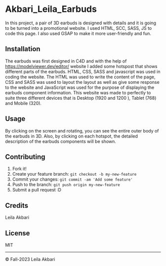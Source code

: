 # Akbari_Leila_Earbuds

In this project, a pair of 3D earbuds is designed with details and it is going to be turned into a promotional website. I used HTML, SCC, SASS, JS to code this page. I also used GSAP to make it more user-friendly and fun.


## Installation
The earbuds was first designed in C4D and with the help of https://modelviewer.dev/editor/ website I added some hotspost that shows different parts of the earbuds. HTML, CSS, SASS and javascript was used in coding the website. The HTML was used to write the content of the page, CSS and SASS was used to layout the layout as well as give some response to the website and JavaScript was used for the purpose of displaying the earbuds component information. This website was made to perfectly to suite three different devices that is Desktop (1920 and 1200 ), Tablet (768) and Mobile (320).

## Usage

By clicking on the screen and rotating, you can see the entire outer body of the earbuds in 3D. Also, by clicking on each hotspot, the detailed description of the earbuds components will be shown. 


## Contributing

1. Fork it!
2. Create your feature branch: `git checkout -b my-new-feature`
3. Commit your changes: `git commit -am 'Add some feature'`
4. Push to the branch: `git push origin my-new-feature`
5. Submit a pull request :D


## Credits

Leila Akbari

## License

MIT

- - -
© Fall-2023  Leila Akbari
